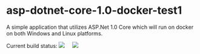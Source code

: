 # asp-dotnet-core-1.0-docker-test1
A simple application that utilizes ASP.Net 1.0 Core which will run on docker on both Windows and Linux platforms.

Current build status: <img src="https://ci.appveyor.com/api/projects/status/ta5opj3na4y3k468?svg=true" /> &nbsp;&nbsp;&nbsp; <img src="https://ci.appveyor.com/api/projects/status/ta5opj3na4y3k468" />
